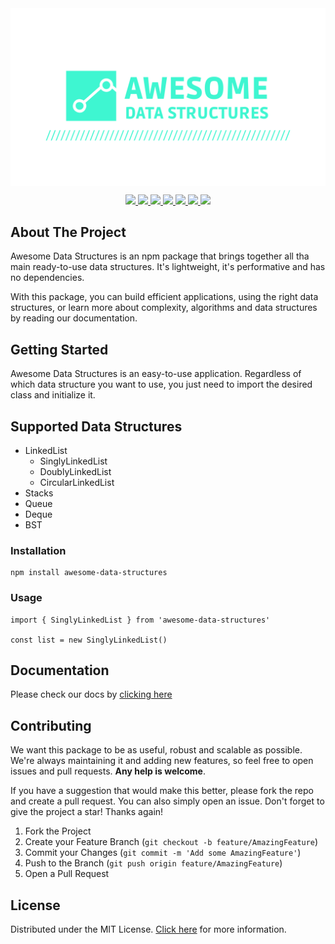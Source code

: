 <img src="logo-ads.png" align="center">

<p align="center">
    <a href="#" alt="Version">
        <img src="https://img.shields.io/npm/v/awesome-data-structures?color=%23f&label=version&style=for-the-badge">
    </a>
    <a href="#" alt="Coverage">
        <img src="https://img.shields.io/codecov/c/github/letsaguiar/awesome-data-structures?color=%23f&style=for-the-badge">
    </a>
    <a href="#" alt="Contributors">
        <img src="https://img.shields.io/github/contributors/letsaguiar/awesome-data-structures?color=%23f&style=for-the-badge">
    </a>
    <a href="#" alt="Forks">
        <img src="https://img.shields.io/github/forks/letsaguiar/awesome-data-structures?color=%23f&style=for-the-badge">
    </a>
    <a href="#" alt="Stars">
        <img src="https://img.shields.io/github/stars/letsaguiar/awesome-data-structures?color=%23f&style=for-the-badge">
    </a>
    <a href="#" alt="Issues">
        <img src="https://img.shields.io/github/issues/letsaguiar/awesome-data-structures?color=%23f&style=for-the-badge">
    </a>
    <a href="#" alt="License">
        <img src="https://img.shields.io/github/license/letsaguiar/awesome-data-structures?style=for-the-badge">
    </a>
</p>

## About The Project

Awesome Data Structures is an npm package that brings together all tha main ready-to-use data structures. It's lightweight, it's performative and has no dependencies.

With this package, you can build efficient applications, using the right data structures, or learn more about complexity, algorithms and data structures by reading our documentation.

## Getting Started

Awesome Data Structures is an easy-to-use application. Regardless of which data structure you want to use, you just need to import the desired class and initialize it. 

## Supported Data Structures
- LinkedList
    - SinglyLinkedList
    - DoublyLinkedList
    - CircularLinkedList
- Stacks
- Queue
- Deque
- BST

### Installation

```
npm install awesome-data-structures
```

### Usage
```
import { SinglyLinkedList } from 'awesome-data-structures'

const list = new SinglyLinkedList()
```

## Documentation
Please check our docs by [clicking here](https://github.com/letsaguiar/awesome-data-structures/wiki)

## Contributing
We want this package to be as useful, robust and scalable as possible. We're always maintaining it and adding new features, so feel free to open issues and pull requests. **Any help is welcome**.

If you have a suggestion that would make this better, please fork the repo and create a pull request. You can also simply open an issue. Don't forget to give the project a star! Thanks again!

1. Fork the Project
2. Create your Feature Branch (`git checkout -b feature/AmazingFeature`)
3. Commit your Changes (`git commit -m 'Add some AmazingFeature'`)
4. Push to the Branch (`git push origin feature/AmazingFeature`)
5. Open a Pull Request

## License

Distributed under the MIT License. [Click here](LICENSE.md) for more information.